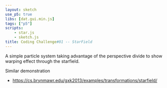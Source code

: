 ```yaml
---
layout: sketch
use_p5: true
libs: [dat.gui.min.js]
tags: ["p5"]
scripts: 
    - star.js
    - sketch.js
title: Coding Challenge#01 -- StarField
---
```


A simple particle system taking advantage of the perspective divide to show warping effect through the starfield.

Similar demonstration    

* <https://cs.brynmawr.edu/gxk2013/examples/transformations/starfield/>
